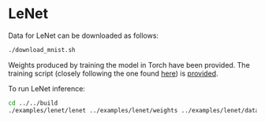 # LeNet

Data for  LeNet can be downloaded as follows:

```bash
./download_mnist.sh
```

Weights produced by training the model in Torch have been provided.
The training script (closely following the one found [here](https://github.com/Elman295/Paper_with_code/blob/eae081e2be38680e034a3e7ca3075b2360911953/LeNet_5_Pytorch.ipynb)) is [provided](lenet.py).

To run LeNet inference:

```bash
cd ../../build
./examples/lenet/lenet ../examples/lenet/weights ../examples/lenet/data
```
